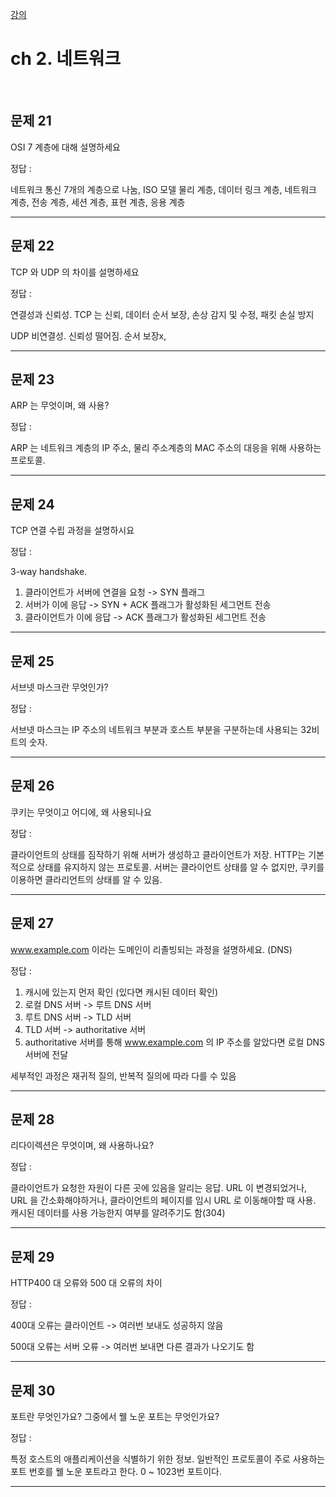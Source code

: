 [강의](https://fastcampus.co.kr/courses/218647/clips/)

# ch 2. 네트워크

<br>

## 문제 21

OSI 7 계층에 대해 설명하세요

정답 : 

네트워크 통신 7개의 계층으로 나눔, ISO 모델
물리 계층, 데이터 링크 계층, 네트워크 계층, 전송 계층, 세션 계층, 표현 계층, 응용 계층

---

## 문제 22

TCP 와 UDP 의 차이를 설명하세요

정답 :

연결성과 신뢰성. TCP 는 신뢰, 데이터 순서 보장, 손상 감지 및 수정, 패킷 손실 방지

UDP 비연결성. 신뢰성 떨어짐. 순서 보장x,

---

## 문제 23

ARP 는 무엇이며, 왜 사용?

정답 : 

ARP 는 네트워크 계층의 IP 주소, 물리 주소계층의 MAC 주소의 대응을 위해 사용하는 프로토콜.

---

## 문제 24

TCP 연결 수립 과정을 설명하시요

정답 : 

3-way handshake.

1. 클라이언트가 서버에 연결을 요청 -> SYN 플래그
2. 서버가 이에 응답 -> SYN + ACK 플래그가 활성화된 세그먼트 전송
3. 클라이언트가 이에 응답 -> ACK 플래그가 활성화된 세그먼트 전송

---

## 문제 25

서브넷 마스크란 무엇인가?

정답 : 

서브넷 마스크는 IP 주소의 네트워크 부분과 호스트 부분을 구분하는데 사용되는 32비트의 숫자.

---

## 문제 26

쿠키는 무엇이고 어디에, 왜 사용되나요

정답 :

클라이언트의 상태를 짐작하기 위해 서버가 생성하고 클라이언트가 저장. HTTP는 기본적으로 상태를 유지하지 않는 프로토콜. 서버는 클라이언트 상태를 알 수 없지만, 쿠키를 이용하면 클라리언트의 상태를 알 수 있음. 

---

## 문제 27

www.example.com 이라는 도메인이 리졸빙되는 과정을 설명하세요. (DNS)

정답 :

1. 캐시에 있는지 먼저 확인 (있다면 캐시된 데이터 확인)
2. 로컬 DNS 서버 -> 루트 DNS 서버
3. 루트 DNS 서버 -> TLD 서버
4. TLD 서버 -> authoritative 서버
5. authoritative 서버를 통해 www.example.com 의 IP 주소를 알았다면 로컬 DNS 서버에 전달

세부적인 과정은 재귀적 질의, 반복적 질의에 따라 다를 수 있음

---

## 문제 28

리다이렉션은 무엇이며, 왜 사용하나요?

정답 : 

클라이언트가 요청한 자원이 다른 곳에 있음을 알리는 응답. URL 이 변경되었거나, URL 을 간소화해야하거나, 클라이언트의 페이지를 임시 URL 로 이동해야할 때 사용. 캐시된 데이터를 사용 가능한지 여부를 알려주기도 함(304)

---

## 문제 29

HTTP400 대 오류와 500 대 오류의 차이

정답 : 

400대 오류는 클라이언트 -> 여러번 보내도 성공하지 않음

500대 오류는 서버 오류 -> 여러번 보내면 다른 결과가 나오기도 함

---

## 문제 30

포트란 무엇인가요? 그중에서 웰 노운 포트는 무엇인가요?

정답 : 

특정 호스트의 애플리케이션을 식별하기 위한 정보. 일반적인 프로토콜이 주로 사용하는 포트 번호를 웰 노운 포트라고 한다. 0 ~ 1023번 포트이다.

---
